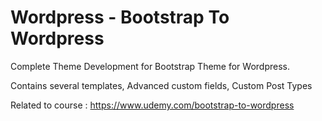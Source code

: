 # Wordpress - Bootstrap To Wordpress

Complete Theme Development for Bootstrap Theme for Wordpress.

Contains several templates, Advanced custom fields, Custom Post Types

Related to course : https://www.udemy.com/bootstrap-to-wordpress


